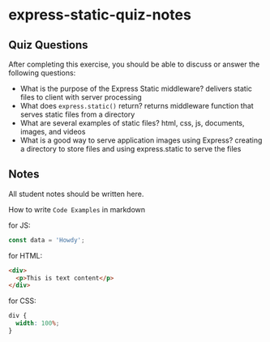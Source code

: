 # express-static-quiz-notes

## Quiz Questions

After completing this exercise, you should be able to discuss or answer the following questions:

- What is the purpose of the Express Static middleware?
  delivers static files to client with server processing
- What does `express.static()` return?
  returns middleware function that serves static files from a directory
- What are several examples of static files?
  html, css, js, documents, images, and videos
- What is a good way to serve application images using Express?
  creating a directory to store files and using express.static to serve the files

## Notes

All student notes should be written here.

How to write `Code Examples` in markdown

for JS:

```javascript
const data = 'Howdy';
```

for HTML:

```html
<div>
  <p>This is text content</p>
</div>
```

for CSS:

```css
div {
  width: 100%;
}
```
